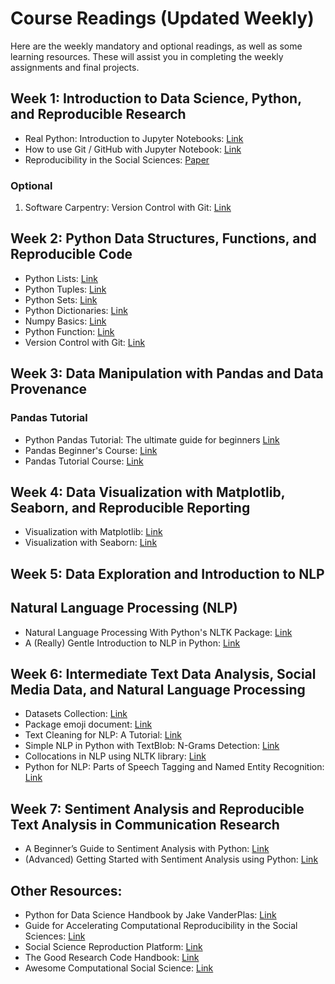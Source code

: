 # Course Readings (Updated Weekly)

Here are the weekly mandatory and optional readings, as well as some learning resources. These will assist you in completing the weekly assignments and final projects.

## Week 1: Introduction to Data Science, Python, and Reproducible Research

- Real Python: Introduction to Jupyter Notebooks: [Link](https://realpython.com/jupyter-notebook-introduction/)
- How to use Git / GitHub with Jupyter Notebook: [Link](https://blog.reviewnb.com/github-jupyter-notebook/)
- Reproducibility in the Social Sciences: [Paper](readings/week1_Moody_et_al_2022.pdf)

### Optional

1.  Software Carpentry: Version Control with Git: [Link](https://swcarpentry.github.io/git-novice/)

## Week 2: Python Data Structures, Functions, and Reproducible Code

- Python Lists: [Link](https://www.w3schools.com/python/python_lists.asp)
- Python Tuples: [Link](https://www.w3schools.com/python/python_tuples.asp)
- Python Sets: [Link](https://www.w3schools.com/python/python_sets.asp)
- Python Dictionaries: [Link](https://www.w3schools.com/python/python_dictionaries.asp)
- Numpy Basics: [Link](https://numpy.org/doc/stable/user/absolute_beginners.html)
- Python Function: [Link](https://www.w3schools.com/python/python_functions.asp)
- Version Control with Git: [Link](https://swcarpentry.github.io/git-novice/)

## Week 3: Data Manipulation with Pandas and Data Provenance

### Pandas Tutorial

- Python Pandas Tutorial: The ultimate guide for beginners [Link](https://www.datacamp.com/tutorial/pandas)
- Pandas Beginner's Course: [Link](https://www.kaggle.com/learn/pandas)
- Pandas Tutorial Course: [Link](https://www.w3schools.com/python/pandas/default.asp)

## Week 4: Data Visualization with Matplotlib, Seaborn, and Reproducible Reporting

- Visualization with Matplotlib: [Link](https://jakevdp.github.io/PythonDataScienceHandbook/04.00-introduction-to-matplotlib.html)
- Visualization with Seaborn: [Link](https://jakevdp.github.io/PythonDataScienceHandbook/04.14-visualization-with-seaborn.html)

## Week 5: Data Exploration and Introduction to NLP

## Natural Language Processing (NLP)
- Natural Language Processing With Python's NLTK Package: [Link](https://realpython.com/nltk-nlp-python/)
- A (Really) Gentle Introduction to NLP in Python: [Link](https://towardsai.net/p/nlp/natural-language-processing-nlp-with-python-tutorial-for-beginners-1f54e610a1a0)

## Week 6: Intermediate Text Data Analysis, Social Media Data, and Natural Language Processing

- Datasets Collection: [Link](https://github.com/shaypal5/awesome-twitter-data)
- Package emoji document: [Link](https://carpedm20.github.io/emoji/docs/#extracting-emoji)
- Text Cleaning for NLP: A Tutorial: [Link](https://monkeylearn.com/blog/text-cleaning/)
- Simple NLP in Python with TextBlob: N-Grams Detection: [Link](https://stackabuse.com/simple-nlp-in-python-with-textblob-n-grams-detection/)
- Collocations in NLP using NLTK library: [Link](https://towardsdatascience.com/collocations-in-nlp-using-nltk-library-2541002998db)
- Python for NLP: Parts of Speech Tagging and Named Entity Recognition: [Link](https://stackabuse.com/python-for-nlp-parts-of-speech-tagging-and-named-entity-recognition/)

## Week 7: Sentiment Analysis and Reproducible Text Analysis in Communication Research

- A Beginner’s Guide to Sentiment Analysis with Python: [Link](https://towardsdatascience.com/a-beginners-guide-to-sentiment-analysis-in-python-95e354ea84f6)
- (Advanced) Getting Started with Sentiment Analysis using Python: [Link](https://huggingface.co/blog/sentiment-analysis-python)

## Other Resources:

- Python for Data Science Handbook by Jake VanderPlas: [Link](https://jakevdp.github.io/PythonDataScienceHandbook/)
- Guide for Accelerating Computational Reproducibility in the Social Sciences: [Link](https://bitss.github.io/ACRE/)
- Social Science Reproduction Platform: [Link](https://www.socialsciencereproduction.org/)
- The Good Research Code Handbook: [Link](https://goodresearch.dev/index.html) 
- Awesome Computational Social Science: [Link](https://github.com/gesiscss/awesome-computational-social-science) 